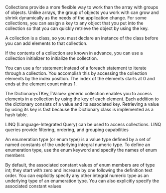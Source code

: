Collections provide a more flexible way to work than the array with groups of objects. Unlike arrays, the group of objects you work with can grow and shrink dynamically as the needs of the application change. For some collections, you can assign a key to any object that you put into the collection so that you can quickly retrieve the object by using the key.

A collection is a class, so you must declare an instance of the class before you can add elements to that collection.

If the contents of a collection are known in advance, you can use a collection initializer to initialize the collection. 

You can use a for statement instead of a foreach statement to iterate through a collection. You accomplish this by accessing the collection elements by the index position. The index of the elements starts at 0 and ends at the element count minus 1.

The Dictionary<TKey,TValue> generic collection enables you to access elements in a collection by using the key of each element. Each addition to the dictionary consists of a value and its associated key. Retrieving a value by using its key is fast because the Dictionary class is implemented as a hash table.

LINQ (Language-Integrated Query) can be used to access collections. LINQ queries provide filtering, ordering, and grouping capabilities

 

An enumeration type (or enum type) is a value type defined by a set of named constants of the underlying integral numeric type. To define an enumeration type, use the enum keyword and specify the names of enum members

By default, the associated constant values of enum members are of type int; they start with zero and increase by one following the definition text order. You can explicitly specify any other integral numeric type as an underlying type of an enumeration type. You can also explicitly specify the associated constant values
